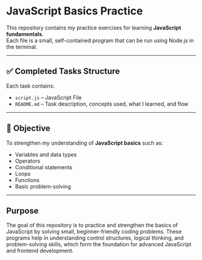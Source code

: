 # JavaScript Basics Practice

This repository contains my practice exercises for learning **JavaScript fundamentals**.  
Each file is a small, self-contained program that can be run using Node.js in the terminal.

---

## ✅ Completed Tasks Structure

Each task contains:
- `script.js` – JavaScript File
- `README.md` – Task description, concepts used, what I learned, and flow

---

## 📌 Objective
To strengthen my understanding of **JavaScript basics** such as:
- Variables and data types
- Operators
- Conditional statements
- Loops
- Functions
- Basic problem-solving

---

## Purpose
The goal of this repository is to practice and strengthen the basics of JavaScript by solving small, beginner-friendly coding problems. These programs help in understanding control structures, logical thinking, and problem-solving skills, which form the foundation for advanced JavaScript and frontend development.
